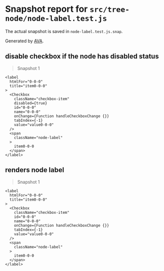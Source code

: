 # Snapshot report for `src/tree-node/node-label.test.js`

The actual snapshot is saved in `node-label.test.js.snap`.

Generated by [AVA](https://ava.li).

## disable checkbox if the node has disabled status

> Snapshot 1

    <label
      htmlFor="0-0-0"
      title="item0-0-0"
    >
      <Checkbox
        className="checkbox-item"
        disabled={true}
        id="0-0-0"
        name="0-0-0"
        onChange={Function handleCheckboxChange {}}
        tabIndex={-1}
        value="value0-0-0"
      />
      <span
        className="node-label"
      >
        item0-0-0
      </span>
    </label>

## renders node label

> Snapshot 1

    <label
      htmlFor="0-0-0"
      title="item0-0-0"
    >
      <Checkbox
        className="checkbox-item"
        id="0-0-0"
        name="0-0-0"
        onChange={Function handleCheckboxChange {}}
        tabIndex={-1}
        value="value0-0-0"
      />
      <span
        className="node-label"
      >
        item0-0-0
      </span>
    </label>
